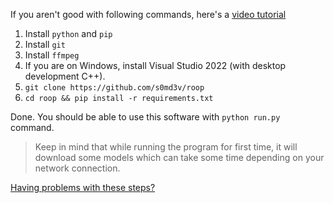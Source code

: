 If you aren't good with following commands, here's a [video tutorial](https://youtu.be/OI1LEN-SgLM)

1. Install `python` and `pip`
2. Install `git`
3. Install `ffmpeg`
4. If you are on Windows, install Visual Studio 2022 (with desktop development C++).
4. `git clone https://github.com/s0md3v/roop`
5. `cd roop && pip install -r requirements.txt`

Done. You should be able to use this software with `python run.py` command.

> Keep in mind that while running the program for first time, it will download some models which can take some time depending on your network connection.

[Having problems with these steps?](https://github.com/s0md3v/roop/wiki/Troubleshooting)